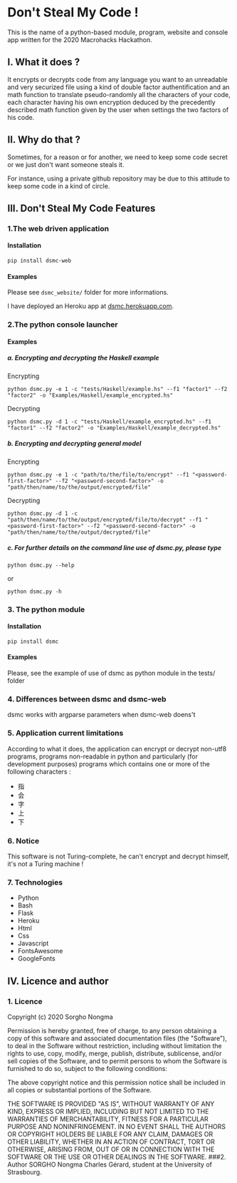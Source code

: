 # Don't Steal My Code !

This is the name of a python-based module, program, website and console app written for the 2020 Macrohacks Hackathon.

## I. What it does ?

It encrypts or decrypts code from any language you want to an unreadable and very securized file using a kind of double factor authentification and an math function to translate pseudo-randomly all the characters of your code, each character having his own encryption deduced by the precedently described math function given by the user when settings the two factors of his code.

## II. Why do that ?

Sometimes, for a reason or for another, we need to keep some code secret or we just don't want someone steals it.

For instance, using a private github repository may be due to this attitude to keep some code in a kind of circle.

## III. Don't Steal My Code Features

### 1.The web driven application
#### Installation
`pip install dsmc-web`
#### Examples
Please see `dsmc_website/` folder for more informations.

I have deployed an Heroku app at [dsmc.herokuapp.com](https://dsmc.herokuapp.com).

### 2.The python console launcher
#### Examples
##### a. Encrypting and decrypting the Haskell example
Encrypting
```shell script
python dsmc.py -e 1 -c "tests/Haskell/example.hs" --f1 "factor1" --f2 "factor2" -o "Examples/Haskell/example_encrypted.hs"
```
Decrypting
```shell script
python dsmc.py -d 1 -c "tests/Haskell/example_encrypted.hs" --f1 "factor1" --f2 "factor2" -o "Examples/Haskell/example_decrypted.hs"
```
##### b. Encrypting and decrypting general model
Encrypting
```shell script
python dsmc.py -e 1 -c "path/to/the/file/to/encrypt" --f1 "<password-first-factor>" --f2 "<password-second-factor>" -o "path/then/name/to/the/output/encrypted/file"
```
Decrypting
```shell script
python dsmc.py -d 1 -c "path/then/name/to/the/output/encrypted/file/to/decrypt" --f1 "<password-first-factor>" --f2 "<password-second-factor>" -o "path/then/name/to/the/output/decrypted/file"
```

##### c. For further details on the command line use of dsmc.py, please type
```shell script
python dsmc.py --help
```
or 
```shell script
python dsmc.py -h
```

### 3. The python module
#### Installation

`pip install dsmc`
#### Examples
Please, see the example of use of dsmc as python module in the tests/ folder

### 4. Differences between dsmc and dsmc-web
dsmc works with argparse parameters when dsmc-web doens't

### 5. Application current limitations
According to what it does, the application can encrypt or decrypt non-utf8 programs, programs non-readable in python and particularly (for development purposes) programs which contains one or more of the following characters :
<ul>
    <li>指</li>
    <li>会</li>
    <li>字</li>
    <li>上</li>
    <li>下</li>
</ul>

### 6. Notice
This software is not Turing-complete, he can't encrypt and decrypt himself, it's not a Turing machine !

### 7. Technologies
<ul>
    <li>Python</li>
    <li>Bash</li>
    <li>Flask</li>
    <li>Heroku</li>
    <li>Html</li>
    <li>Css</li>
    <li>Javascript</li>
    <li>FontsAwesome</li>
    <li>GoogleFonts</li>
</ul>

## IV. Licence and author
### 1. Licence
Copyright (c) 2020 Sorgho Nongma

Permission is hereby granted, free of charge, to any person obtaining a copy
of this software and associated documentation files (the "Software"), to deal
in the Software without restriction, including without limitation the rights
to use, copy, modify, merge, publish, distribute, sublicense, and/or sell
copies of the Software, and to permit persons to whom the Software is
furnished to do so, subject to the following conditions:

The above copyright notice and this permission notice shall be included in all
copies or substantial portions of the Software.

THE SOFTWARE IS PROVIDED "AS IS", WITHOUT WARRANTY OF ANY KIND, EXPRESS OR
IMPLIED, INCLUDING BUT NOT LIMITED TO THE WARRANTIES OF MERCHANTABILITY,
FITNESS FOR A PARTICULAR PURPOSE AND NONINFRINGEMENT. IN NO EVENT SHALL THE
AUTHORS OR COPYRIGHT HOLDERS BE LIABLE FOR ANY CLAIM, DAMAGES OR OTHER
LIABILITY, WHETHER IN AN ACTION OF CONTRACT, TORT OR OTHERWISE, ARISING FROM,
OUT OF OR IN CONNECTION WITH THE SOFTWARE OR THE USE OR OTHER DEALINGS IN THE
SOFTWARE.
###2. Author
SORGHO Nongma Charles Gérard, student at the University of Strasbourg.
